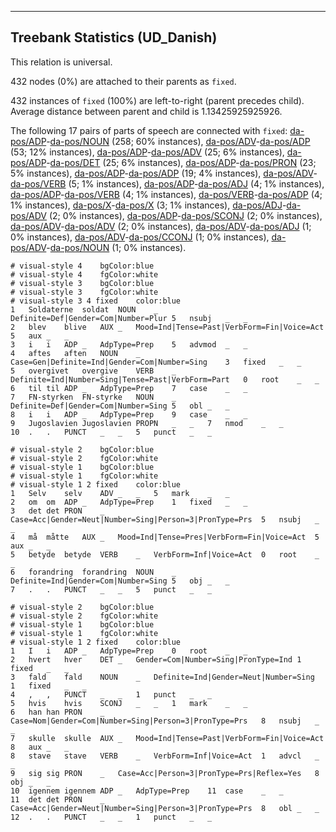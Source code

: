 

--------------------------------------------------------------------------------

## Treebank Statistics (UD_Danish)

This relation is universal.

432 nodes (0%) are attached to their parents as `fixed`.

432 instances of `fixed` (100%) are left-to-right (parent precedes child).
Average distance between parent and child is 1.13425925925926.

The following 17 pairs of parts of speech are connected with `fixed`: [da-pos/ADP]()-[da-pos/NOUN]() (258; 60% instances), [da-pos/ADV]()-[da-pos/ADP]() (53; 12% instances), [da-pos/ADP]()-[da-pos/ADV]() (25; 6% instances), [da-pos/ADP]()-[da-pos/DET]() (25; 6% instances), [da-pos/ADP]()-[da-pos/PRON]() (23; 5% instances), [da-pos/ADP]()-[da-pos/ADP]() (19; 4% instances), [da-pos/ADV]()-[da-pos/VERB]() (5; 1% instances), [da-pos/ADP]()-[da-pos/ADJ]() (4; 1% instances), [da-pos/ADP]()-[da-pos/VERB]() (4; 1% instances), [da-pos/VERB]()-[da-pos/ADP]() (4; 1% instances), [da-pos/X]()-[da-pos/X]() (3; 1% instances), [da-pos/ADJ]()-[da-pos/ADV]() (2; 0% instances), [da-pos/ADP]()-[da-pos/SCONJ]() (2; 0% instances), [da-pos/ADV]()-[da-pos/ADV]() (2; 0% instances), [da-pos/ADV]()-[da-pos/ADJ]() (1; 0% instances), [da-pos/ADV]()-[da-pos/CCONJ]() (1; 0% instances), [da-pos/ADV]()-[da-pos/NOUN]() (1; 0% instances).


~~~ conllu
# visual-style 4	bgColor:blue
# visual-style 4	fgColor:white
# visual-style 3	bgColor:blue
# visual-style 3	fgColor:white
# visual-style 3 4 fixed	color:blue
1	Soldaterne	soldat	NOUN	_	Definite=Def|Gender=Com|Number=Plur	5	nsubj	_	_
2	blev	blive	AUX	_	Mood=Ind|Tense=Past|VerbForm=Fin|Voice=Act	5	aux	_	_
3	i	i	ADP	_	AdpType=Prep	5	advmod	_	_
4	aftes	aften	NOUN	_	Case=Gen|Definite=Ind|Gender=Com|Number=Sing	3	fixed	_	_
5	overgivet	overgive	VERB	_	Definite=Ind|Number=Sing|Tense=Past|VerbForm=Part	0	root	_	_
6	til	til	ADP	_	AdpType=Prep	7	case	_	_
7	FN-styrken	FN-styrke	NOUN	_	Definite=Def|Gender=Com|Number=Sing	5	obl	_	_
8	i	i	ADP	_	AdpType=Prep	9	case	_	_
9	Jugoslavien	Jugoslavien	PROPN	_	_	7	nmod	_	_
10	.	.	PUNCT	_	_	5	punct	_	_

~~~


~~~ conllu
# visual-style 2	bgColor:blue
# visual-style 2	fgColor:white
# visual-style 1	bgColor:blue
# visual-style 1	fgColor:white
# visual-style 1 2 fixed	color:blue
1	Selv	selv	ADV	_	_	5	mark	_	_
2	om	om	ADP	_	AdpType=Prep	1	fixed	_	_
3	det	det	PRON	_	Case=Acc|Gender=Neut|Number=Sing|Person=3|PronType=Prs	5	nsubj	_	_
4	må	måtte	AUX	_	Mood=Ind|Tense=Pres|VerbForm=Fin|Voice=Act	5	aux	_	_
5	betyde	betyde	VERB	_	VerbForm=Inf|Voice=Act	0	root	_	_
6	forandring	forandring	NOUN	_	Definite=Ind|Gender=Com|Number=Sing	5	obj	_	_
7	.	.	PUNCT	_	_	5	punct	_	_

~~~


~~~ conllu
# visual-style 2	bgColor:blue
# visual-style 2	fgColor:white
# visual-style 1	bgColor:blue
# visual-style 1	fgColor:white
# visual-style 1 2 fixed	color:blue
1	I	i	ADP	_	AdpType=Prep	0	root	_	_
2	hvert	hver	DET	_	Gender=Com|Number=Sing|PronType=Ind	1	fixed	_	_
3	fald	fald	NOUN	_	Definite=Ind|Gender=Neut|Number=Sing	1	fixed	_	_
4	,	,	PUNCT	_	_	1	punct	_	_
5	hvis	hvis	SCONJ	_	_	1	mark	_	_
6	han	han	PRON	_	Case=Nom|Gender=Com|Number=Sing|Person=3|PronType=Prs	8	nsubj	_	_
7	skulle	skulle	AUX	_	Mood=Ind|Tense=Past|VerbForm=Fin|Voice=Act	8	aux	_	_
8	stave	stave	VERB	_	VerbForm=Inf|Voice=Act	1	advcl	_	_
9	sig	sig	PRON	_	Case=Acc|Person=3|PronType=Prs|Reflex=Yes	8	obj	_	_
10	igennem	igennem	ADP	_	AdpType=Prep	11	case	_	_
11	det	det	PRON	_	Case=Acc|Gender=Neut|Number=Sing|Person=3|PronType=Prs	8	obl	_	_
12	.	.	PUNCT	_	_	1	punct	_	_

~~~


